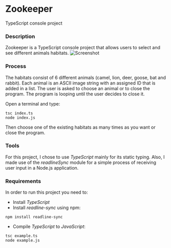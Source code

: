 # Zookeeper
TypeScript console project


### Description
Zookeeper is a TypeScript console project that allows users to select and see different animals habitats.
![Screenshot](desktop/orar.png)

### Process
The habitats consist of 6 different animals (camel, lion, deer, goose, bat and rabbit). Each animal is an ASCII image string with an assigned ID that is added in a list.
The user is asked to choose an animal or to close the program. The program is looping until the user decides to close it.

Open a terminal and type:

```
tsc index.ts
node index.js
```
Then choose one of the existing habitats as many times as you want or close the program.

### Tools
For this project, I chose to use *TypeScript* mainly for its static typing. Also, I made use of the *readlineSync* module for a simple process of receiving user input in a Node.js application.

### Requirements
In order to run this project you need to:
- Install *TypeScript*
- Install *readline-sync* using npm:
```
npm install readline-sync
```
- Compile *TypeScript* to *JavaScript*:
```
tsc example.ts
node example.js
```
